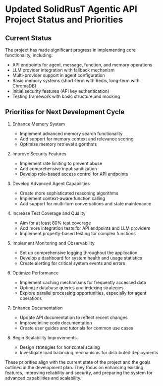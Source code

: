 # Updated SolidRusT Agentic API Project Status and Priorities

## Current Status
The project has made significant progress in implementing core functionality, including:
- API endpoints for agent, message, function, and memory operations
- LLM provider integration with fallback mechanism
- Multi-provider support in agent configuration
- Basic memory systems (short-term with Redis, long-term with ChromaDB)
- Initial security features (API key authentication)
- Testing framework with basic structure and mocking

## Priorities for Next Development Cycle

1. Enhance Memory System
   - Implement advanced memory search functionality
   - Add support for memory context and relevance scoring
   - Optimize memory retrieval algorithms

2. Improve Security Features
   - Implement rate limiting to prevent abuse
   - Add comprehensive input sanitization
   - Develop role-based access control for API endpoints

3. Develop Advanced Agent Capabilities
   - Create more sophisticated reasoning algorithms
   - Implement context-aware function calling
   - Add support for multi-turn conversations and state maintenance

4. Increase Test Coverage and Quality
   - Aim for at least 80% test coverage
   - Add more integration tests for API endpoints and LLM providers
   - Implement property-based testing for complex functions

5. Implement Monitoring and Observability
   - Set up comprehensive logging throughout the application
   - Develop a dashboard for system health and usage statistics
   - Create alerting for critical system events and errors

6. Optimize Performance
   - Implement caching mechanisms for frequently accessed data
   - Optimize database queries and indexing strategies
   - Explore parallel processing opportunities, especially for agent operations

7. Enhance Documentation
   - Update API documentation to reflect recent changes
   - Improve inline code documentation
   - Create user guides and tutorials for common use cases

8. Begin Scalability Improvements
   - Design strategies for horizontal scaling
   - Investigate load balancing mechanisms for distributed deployments

These priorities align with the current state of the project and the goals outlined in the development plan. They focus on enhancing existing features, improving reliability and security, and preparing the system for advanced capabilities and scalability.